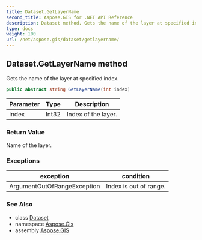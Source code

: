```yaml
---
title: Dataset.GetLayerName
second_title: Aspose.GIS for .NET API Reference
description: Dataset method. Gets the name of the layer at specified index.
type: docs
weight: 100
url: /net/aspose.gis/dataset/getlayername/
---
```

## Dataset.GetLayerName method

Gets the name of the layer at specified index.

```csharp
public abstract string GetLayerName(int index)
```

| Parameter | Type | Description |
| --- | --- | --- |
| index | Int32 | Index of the layer. |

### Return Value

Name of the layer.

### Exceptions

| exception | condition |
| --- | --- |
| ArgumentOutOfRangeException | Index is out of range. |

### See Also

* class [Dataset](../)
* namespace [Aspose.Gis](../../dataset/)
* assembly [Aspose.GIS](../../../)


